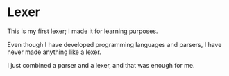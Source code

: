 # Lexer

This is my first lexer; I made it for learning purposes.

Even though I have developed programming languages and parsers, I have never made anything like a lexer.

I just combined a parser and a lexer, and that was enough for me.